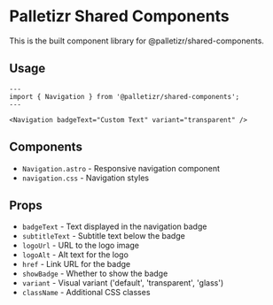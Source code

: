 # Palletizr Shared Components

This is the built component library for @palletizr/shared-components.

## Usage

```astro
---
import { Navigation } from '@palletizr/shared-components';
---

<Navigation badgeText="Custom Text" variant="transparent" />
```

## Components

- `Navigation.astro` - Responsive navigation component
- `navigation.css` - Navigation styles

## Props

- `badgeText` - Text displayed in the navigation badge
- `subtitleText` - Subtitle text below the badge
- `logoUrl` - URL to the logo image
- `logoAlt` - Alt text for the logo
- `href` - Link URL for the badge
- `showBadge` - Whether to show the badge
- `variant` - Visual variant ('default', 'transparent', 'glass')
- `className` - Additional CSS classes

